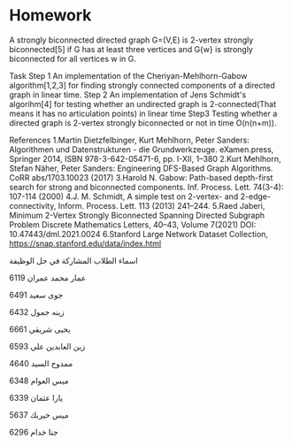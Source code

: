 # Homework
A strongly biconnected directed graph G=(V,E) is 2-vertex strongly biconnected[5] if G has at least three
vertices and G\{w} is strongly biconnected for all vertices w in G.  

Task
Step 1 An implementation of the Cheriyan-Mehlhorn-Gabow algorithm[1,2,3] for finding strongly connected components of a directed graph in linear time.
Step 2 An implementation of Jens Schmidt's algorihm[4] for testing whether an undirected graph is 2-connected(That means it has no articulation points) in linear time
Step3 Testing whether a directed graph is 2-vertex strongly biconnected or not
in time O(n(n+m)).

References
1.Martin Dietzfelbinger, Kurt Mehlhorn, Peter Sanders: Algorithmen und Datenstrukturen - die Grundwerkzeuge. eXamen.press, Springer 2014, ISBN 978-3-642-05471-6, pp. I-XII, 1–380
2.Kurt Mehlhorn, Stefan Näher, Peter Sanders: Engineering DFS-Based Graph Algorithms. CoRR abs/1703.10023 (2017)
3.Harold N. Gabow: Path-based depth-first search for strong and biconnected components. Inf. Process. Lett. 74(3-4): 107-114 (2000)
4.J. M. Schmidt, A simple test on 2-vertex- and 2-edge-connectivity, Inform. Process. Lett. 113 (2013) 241–244.
5.Raed Jaberi, Minimum 2-Vertex Strongly Biconnected Spanning Directed Subgraph Problem Discrete Mathematics Letters, 40–43, Volume 7(2021) DOI: 10.47443/dml.2021.0024
6.Stanford Large Network Dataset Collection, https://snap.stanford.edu/data/index.html

اسماء الطلاب المشاركة في حل الوظيفة


عمار محمد عمران 6119

جوى سعيد 6491

زينه جمول 6432

يحيى شريقي 6661

زين العابدين علي 6593 

ممدوح السيد  4640

ميس العوام  6348

يارا عثمان  6339

ميس خيربك  5637

جنا خدام  6296
